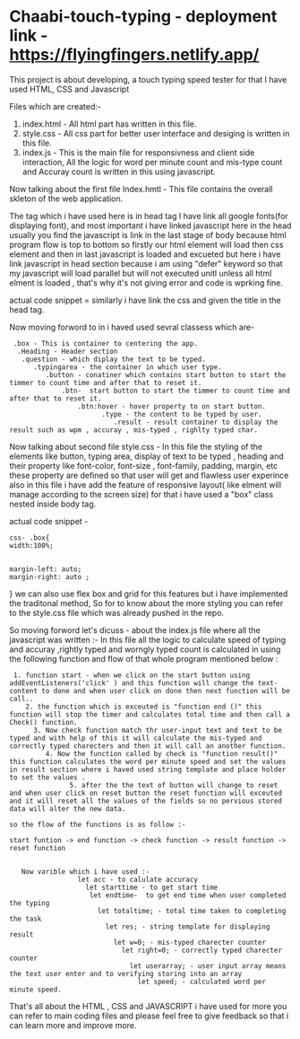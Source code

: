 # Chaabi-touch-typing - deployment link - https://flyingfingers.netlify.app/
This project is about developing, a touch typing speed tester for that I have used HTML, CSS and Javascript

Files which are created:- 
1. index.html - All html part has written in this file.
2. style.css - All css part for better user interface and desiging is written in this file.
3. index.js - This is the main file for responsivness and client side interaction, All the logic for word per minute count and mis-type count and Accuray count is written in this using javascript.


Now talking about the first file Index.hmtl -
This file contains the overall skleton of the web application.

The tag which i have used here is 
  in head tag  I have link all google fonts(for displaying font), and most important i have linked javascript here in the head usually you find the javascript is link in the last stage of body because html program flow is top to bottom so firstly our html element will load then css element and then in last javascript is loaded and excueted but here i have link javascript in head section because i am using "defer" keyword so that my javascript will load parallel but will not executed unitl unless all html elment is loaded , that's why it's not giving error and code is wprking fine.
  
  
  actual code snippet = <script src="index.js" defer></script>
  similarly i have link the css and given the title in the head tag.
  
  Now moving forword to in <body>
  i haved used sevral classess which are-
  
     .box - This is container to centering the app.
      .Heading - Header section
       .question - which diplay the text to be typed.
          .typingarea - the container in which user type.
             .button - conatiner which contains start button to start the timmer to count time and after that to reset it.
                 .btn-  start button to start the timmer to count time and after that to reset it.
                     .btn:hover - hover property to on start button.
                           .type - the content to be typed by user.
                              .result - result container to display the result such as wpm , accuray , mis-typed , righlty typed char.
  
  
  
  Now talking about second file style.css -
  In this file  the styling of the elements like button, typing area, display of text to be typed , heading and their property like font-color, font-size , font-family, padding, margin, etc these property are defined so that user will get and flawless user experince also in this file i have add the feature of responsive layout( like elment will manage according to the screen size) for that i have used a "box" class nested inside body tag.

  actual code snippet -  <body> 
  <div class="box"> </div>
  <body>
    
    css- .box{
    width:100%;
    
   
    margin-left: auto;
    margin-right: auto ;
}
    we can also use flex box and grid for this features but i have implemented the traditonal method, So for to know about the more styling you can refer to the style.css file which was already pushed in the repo.
  
  So moving forword let's dicuss - about the index.js file where all the javascript was written :- 
    In this file all the logic to calculate speed of typing and accuray ,rightly typed and worngly typed count is calculated in using the following function and flow of that whole program  mentioned below :
      
     1. function start - when we click on the start button using addEventListeners('click' ) and this function will change the text-content to done and when user click on done then next function will be call..
        2. the function which is exceuted is "function end ()" this function will stop the timer and calculates total time and then call a Check() function.
          3. Now check function match thr user-input text and text to be typed and with help of this it will calculate the mis-typed and correctly typed charecters and then it will call an another function. 
             4. Now the function called by check is "function result()" this function calculates the word per minute speed and set the values in result section where i haved used string template and place holder                  to set the values .
                   5. after the the text of button will change to reset and when user click on reset button the reset function will exceuted and it will reset all the values of the fields so no pervious stored                           data will alter the new data.

    so the flow of the functions is as follow :- 
         
    start funtion -> end function -> check function -> result function -> reset function 
    
    
       Now varible which i have used :- 
                     let acc - to calulate accuracy 
                       let starttime - to get start time
                        let endtime-  to get end time when user completed the typing
                          let totaltime; - total time taken to completing the task
                            let res; - string template for displaying result
                              let w=0; - mis-typed charecter counter
                                let right=0; - correctly typed charecter counter
                                  let userarray; - user input array means the text user enter and to verifying storing into an array
                                    let speed; - calculated word per minute speed.
    
 
   That's all about the HTML , CSS and JAVASCRIPT i have used for more you can refer to main coding files and please feel free to give feedback so that i can learn more and improve more. 

